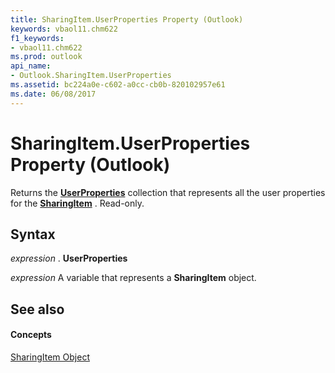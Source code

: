 ```yaml
---
title: SharingItem.UserProperties Property (Outlook)
keywords: vbaol11.chm622
f1_keywords:
- vbaol11.chm622
ms.prod: outlook
api_name:
- Outlook.SharingItem.UserProperties
ms.assetid: bc224a0e-c602-a0cc-cb0b-820102957e61
ms.date: 06/08/2017
---
```



# SharingItem.UserProperties Property (Outlook)

Returns the **[UserProperties](userproperties-object-outlook.md)** collection that represents all the user properties for the **[SharingItem](sharingitem-object-outlook.md)** . Read-only.


## Syntax

 _expression_ . **UserProperties**

 _expression_ A variable that represents a **SharingItem** object.


## See also


#### Concepts


[SharingItem Object](sharingitem-object-outlook.md)


